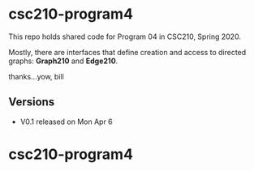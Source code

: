# csc210-program4

This repo holds shared code for Program 04 in CSC210, Spring 2020.

Mostly, there are interfaces that define creation and access to directed graphs: **Graph210** and **Edge210**.

thanks...yow, bill

## Versions

* V0.1 released on Mon Apr 6
# csc210-program4

